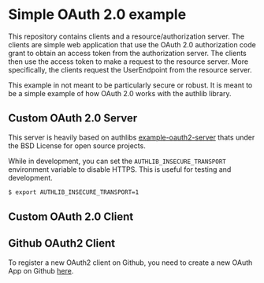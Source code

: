 # Simple OAuth 2.0 example

This repository contains clients and a resource/authorization server. The clients are simple web application that use the OAuth 2.0 authorization code grant to obtain an access token from the authorization server. The clients then use the access token to make a request to the resource server. More specifically, the clients request the UserEndpoint from the resource server.

This example in not meant to be particularly secure or robust. It is meant to be a simple example of how OAuth 2.0 works with the authlib library.

## Custom OAuth 2.0 Server

This server is heavily based on authlibs [example-oauth2-server](https://github.com/authlib/example-oauth2-server) thats under the BSD License for open source projects.

While in development, you can set the `AUTHLIB_INSECURE_TRANSPORT` environment variable to disable HTTPS. This is useful for testing and development.
```bash
$ export AUTHLIB_INSECURE_TRANSPORT=1
```

## Custom OAuth 2.0 Client

## Github OAuth2 Client

To register a new OAuth2 client on Github, you need to create a new OAuth App on Github [here](https://github.com/settings/developers).